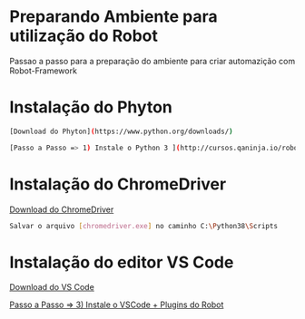 # Preparando Ambiente para utilização do Robot

Passao a passo para a preparação do ambiente para criar automazição com Robot-Framework


# Instalação do Phyton
```sh
[Download do Phyton](https://www.python.org/downloads/)
```
```sh
[Passo a Passo => 1) Instale o Python 3 ](http://cursos.qaninja.io/roboweek-gratuito-1a-edicao/)
```
# Instalação do ChromeDriver
[Download do ChromeDriver](https://chromedriver.storage.googleapis.com/86.0.4240.22/chromedriver_win32.zip)
```sh
Salvar o arquivo [chromedriver.exe] no caminho C:\Python38\Scripts
```

# Instalação do editor VS Code
[Download do VS Code](https://code.visualstudio.com/)

[Passo a Passo => 3) Instale o VSCode + Plugins do Robot](http://cursos.qaninja.io/roboweek-gratuito-1a-edicao/)
